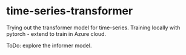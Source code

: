 # time-series-transformer

Trying out the transformer model for time-series. Training locally with pytorch - extend to train in Azure cloud.

ToDo: explore the informer model.
